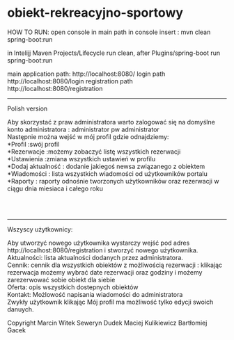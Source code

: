 # obiekt-rekreacyjno-sportowy
HOW TO RUN:
open console in main path 
in console insert : mvn clean spring-boot:run

in Intelijj
Maven Projects/Lifecycle run clean, after Plugins/spring-boot run spring-boot:run

main application path: http://localhost:8080/
login path http://localhost:8080/login
registration path http://localhost:8080/registration

___________________________________________________________
Polish version

Aby skorzystać z praw administratora warto zalogować się na domyślne konto administratora : administrator pw administrator</br>
Następnie można wejść w mój profil gdzie odnajdziemy:</br>
*Profil :swój profil</br>
*Rezerwacje :możemy zobaczyć listę wszystkich rezerwacji</br>
*Ustawienia :zmiana wszystkich ustawień w profilu</br>
*Dodaj aktualność : dodanie jakiegoś newsa związanego z obiektem</br>
*Wiadomości : lista wszystkich wiadomości od użytkowników portalu</br>
*Raporty : raporty odnośnie tworzonych użytkowników oraz rezerwacji w ciągu dnia miesiaca i całego roku</br>

</br></br>

_____________________________________________________________

Wszyscy użytkownicy:</br>

Aby utworzyć nowego użytkownika wystarczy wejść pod adres http://localhost:8080/registration i stworzyć nowego użytkownika.</br>
Aktualności: lista aktualności dodanych przez administratora.</br>
Cennik: cennik dla wszystkich obiektów z możliwością rezerwacji : klikając rezerwacja możemy wybrać date rezerwacji oraz godziny i możemy zarezerwować sobie obiekt dla siebie</br>
Oferta: opis wszystkich dostepnych obiektów</br>
Kontakt: Możlowość napisania wiadomości do administratora </br>
Zwykły użytkownik klikając Mój profil ma możliwość tylko edycji swoich danuych.</br>

Copyright Marcin Witek Seweryn Dudek Maciej Kulikiewicz Bartłomiej Gacek
